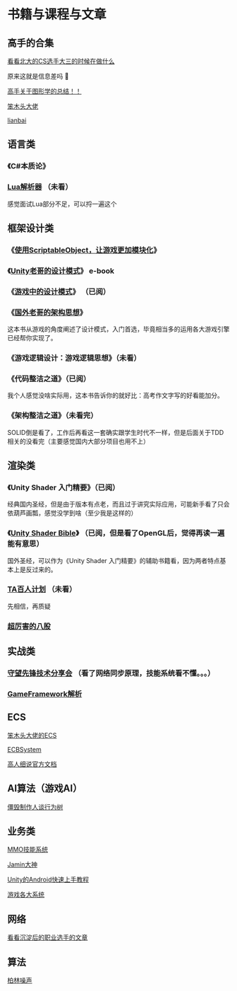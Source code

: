 # 书籍与课程与文章

## 高手的合集

[看看北大的CS选手大三的时候在做什么](https://csdiy.wiki/)

原来这就是信息差吗 🤔

[高手关于图形学的总结！！](https://github.com/QianMo/Game-Programmer-Study-Notes)

[笨木头大佬](http://www.benmutou.com/)

[lianbai](https://lianbai.github.io/)

## 语言类

### 《C#本质论》

### [Lua解析器](https://zhuanlan.zhihu.com/p/49972755) （未看）

感觉面试Lua部分不足，可以捋一遍这个

## 框架设计类

### 《[使用ScriptableObject，让游戏更加模块化](/LearningResource/create-modular-game-architecture-in-unity-with-scriptableobjects.pdf)》  

### 《[Unity老哥的设计模式](/LearningResource/level-up-your-code-with-game-programming-patterns.pdf)》  e-book

### 《[游戏中的设计模式](https://gpp.tkchu.me/)》 （已阅）

### 《[国外老哥的架构思想](https://github.com/sschmid/Entitas/wiki/How-I-build-games-with-Entitas-(FNGGames))》

这本书从游戏的角度阐述了设计模式，入门首选，毕竟相当多的运用各大游戏引擎已经帮你实现了。

### 《游戏逻辑设计：游戏逻辑思想》（未看）

### 《代码整洁之道》（已阅）

我个人感觉没啥实际用，这本书告诉你的就好比：高考作文字写的好看能加分。

### 《架构整洁之道》（未看完）

SOLID倒是看了，工作后再看这一套确实跟学生时代不一样，但是后面关于TDD相关的没看完（主要感觉国内大部分项目也用不上）

## 渲染类

### 《Unity Shader 入门精要》（已阅）

经典国内圣经，但是由于版本有点老，而且过于讲究实际应用，可能新手看了只会依葫芦画瓢，感觉没学到啥（至少我是这样的）

### 《[Unity Shader Bible](/LearningResource/_OceanofPDF.com_The_Unity_Shaders_Bible_-_Fabrizio_Espindola.pdf)》 （已阅，但是看了OpenGL后，觉得再读一遍能有意思）

国外圣经，可以作为《Unity Shader 入门精要》的辅助书籍看，因为两者特点基本上是反过来的。

### [TA百人计划](https://learn.u3d.cn/tutorial/technical-artist-may?chapterId=63562b28edca72001f21d0e5#61a09525c8ee5900202cd79b) （未看）

先相信，再质疑

### [超厉害的八股](https://zhuanlan.zhihu.com/p/430541328)

## 实战类

### [守望先锋技术分享会](https://www.lfzxb.top/ow-gdc-share-table-of-contents/) （看了网络同步原理，技能系统看不懂。。。）

### [GameFramework解析](https://www.zhihu.com/column/c_1436501161410596864)

## ECS

[笨木头大佬的ECS](http://www.benmutou.com/archives/2772)

[ECBSystem](https://zhuanlan.zhihu.com/p/258927066)

[高人细说官方文档](https://docs.killliu.com/docs/unity/entities/)

## AI算法（游戏AI）

[僵毁制作人谈行为树](https://www.gamedeveloper.com/programming/behavior-trees-for-ai-how-they-work)

## 业务类

[MMO技能系统](https://zhuanlan.zhihu.com/p/147681650)

[Jamin大神](https://www.zhihu.com/people/liang-zhi-ming-70/posts)

[Unity的Android快速上手教程](https://cloud.tencent.com/developer/article/1359515)

[游戏各大系统](https://space.bilibili.com/26885148)

## 网络

[看看沉淀后的职业选手的文章](https://skywind.me/blog/archives/1343)

## 算法

[柏林噪声](https://www.youtube.com/watch?v=wbpMiKiSKm8&list=PLFt_AvWsXl0eBW2EiBtl_sxmDtSgZBxB3)